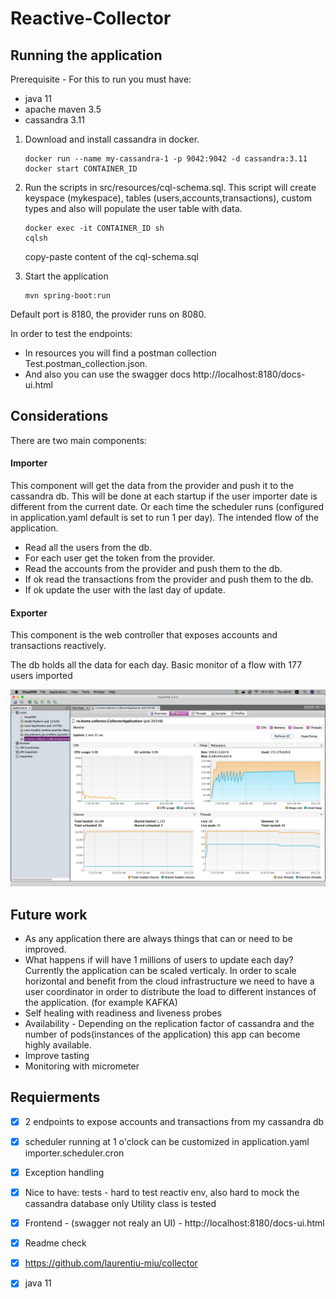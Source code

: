 # Reactive-Collector
## Running the application
Prerequisite - For this to run you must have:
* java 11
* apache maven 3.5
* cassandra 3.11

1. Download and install cassandra in docker.
    ```
    docker run --name my-cassandra-1 -p 9042:9042 -d cassandra:3.11
    docker start CONTAINER_ID
    ```
   
   
2. Run the scripts in src/resources/cql-schema.sql.
This script will create keyspace (mykespace), tables (users,accounts,transactions), custom types and also will populate the user table with data.
    ```
    docker exec -it CONTAINER_ID sh
    cqlsh
    ```
   copy-paste content of the cql-schema.sql
   
3. Start the application
    ```    
    mvn spring-boot:run
    ```
Default port is 8180, the provider runs on 8080.

In order to test the endpoints:
* In resources you will find a postman collection Test.postman_collection.json.
* And also you can use the swagger docs http://localhost:8180/docs-ui.html
## Considerations
There are two main components:
#### Importer
This component will get the data from the provider and push it to the cassandra db.
This will be done at each startup if the user importer date is different from the current date.
Or each time the scheduler runs (configured in application.yaml default is set to run 1 per day). 
The intended flow of the application. 
- Read all the users from the db.
- For each user get the token from the provider.
- Read the accounts from the provider and push them to the db.
- If ok read the transactions from the provider and push them to the db.
- If ok update the user with the last day of update.
#### Exporter
This component is the web controller that exposes accounts and transactions reactively.

The db holds all the data for each day.
Basic monitor of a flow with 177 users imported

![memory](https://github.com/laurentiu-miu/collector/blob/master/monitor.png)

## Future work
* As any application there are always things that can or need to be improved.
* What happens if will have 1 millions of users to update each day?
Currently the application can be scaled verticaly.
In order to scale horizontal and benefit from the cloud infrastructure we need to have a user coordinator in order to distribute 
the load to different instances of the application. (for example KAFKA)
* Self healing with readiness and liveness probes
* Availability - Depending on the replication factor of cassandra and the number of pods(instances of the application) this app can become highly available.
* Improve tasting
* Monitoring with micrometer

## Requierments

- [x] 2 endpoints to expose accounts and transactions from my cassandra db
- [x] scheduler running at 1 o'clock can be customized in application.yaml importer.scheduler.cron
- [x] Exception handling 
- [x] Nice to have: tests - hard to test reactiv env, also hard to mock the cassandra database only Utility class is tested
- [x] Frontend - (swagger not realy an UI) - http://localhost:8180/docs-ui.html
- [x] Readme check
- [x] https://github.com/laurentiu-miu/collector
- [x] java 11
   